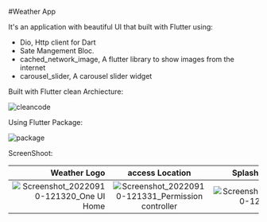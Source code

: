 #Weather App

It's an application with beautiful UI that built with Flutter using:

- Dio, Http client for Dart
- Sate Mangement Bloc.
- cached_network_image, A flutter library to show images from the internet
- carousel_slider, A carousel slider widget

Built with Flutter clean Archiecture:


![cleancode](https://user-images.githubusercontent.com/72301777/189478757-97e97d04-73f5-40d3-adc2-5271467c0dbb.PNG)



Using Flutter Package:

![package](https://user-images.githubusercontent.com/72301777/189478935-3c44504a-422f-405d-94fb-75f77a67b8bd.PNG)






ScreenShoot:

|Weather Logo          |    access Location        |  Splash Screen              
------------------------:|:-------------------------:|:-------------------------:
![Screenshot_20220910-121320_One UI Home](https://user-images.githubusercontent.com/72301777/189478945-1fa07430-a3d4-4e8c-86df-384100babddf.jpg)|![Screenshot_20220910-121331_Permission controller](https://user-images.githubusercontent.com/72301777/189478959-5339c226-c4f0-4e07-80e9-377cec5cb626.jpg)|![Screenshot_20220910-121352](https://user-images.githubusercontent.com/72301777/189478968-bc2052cb-4f8e-471f-91ed-e8bf401404ae.jpg)



